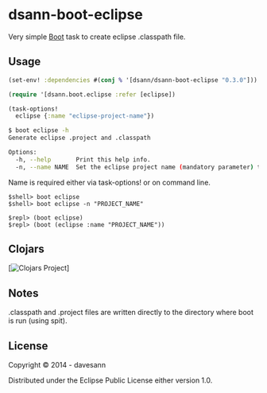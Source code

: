 # dsann-boot-eclipse

Very simple [Boot](https://github.com/boot-clj/boot) task to create eclipse .classpath file.

## Usage

```clojure
(set-env! :dependencies #(conj % '[dsann/dsann-boot-eclipse "0.3.0"]))

(require '[dsann.boot.eclipse :refer [eclipse])

(task-options!
  eclipse {:name "eclipse-project-name"})

```

```sh
$ boot eclipse -h
Generate eclipse .project and .classpath

Options:
  -h, --help       Print this help info.
  -n, --name NAME  Set the eclipse project name (mandatory parameter) to NAME.
```

Name is required either via task-options! or on command line.

```
$shell> boot eclipse
$shell> boot eclipse -n "PROJECT_NAME"

$repl> (boot eclipse)
$repl> (boot (eclipse :name "PROJECT_NAME"))

```

## Clojars

[![Clojars Project](http://clojars.org/dsann/dsann-boot-eclipse/latest-version.svg)]

## Notes

.classpath and .project files are written directly to the directory where boot is run (using spit).
 

## License

Copyright © 2014 - davesann 

Distributed under the Eclipse Public License either version 1.0.
